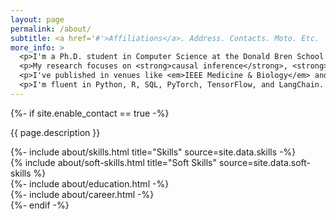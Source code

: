 ```yaml
---
layout: page
permalink: /about/
subtitle: <a href='#'>Affiliations</a>. Address. Contacts. Moto. Etc.
more_info: >
  <p>I'm a Ph.D. student in Computer Science at the Donald Bren School of Information and Computer Sciences, UC Irvine, advised by Prof. Amir M. Rahmani.</p>
  <p>My research focuses on <strong>causal inference</strong>, <strong>generative AI</strong>, and <strong>large language models</strong> for real-world healthcare. I build tools that aim to make AI fair, explainable, and clinically useful.</p>
  <p>I've published in venues like <em>IEEE Medicine & Biology</em> and <em>Elsevier Smart Health</em>, and my current work includes building causally fair synthetic data pipelines and LLM-powered diet coaching agents.</p>
  <p>I'm fluent in Python, R, SQL, PyTorch, TensorFlow, and LangChain. I enjoy developing end-to-end AI applications — from data engineering to model deployment.</p>
---
```


{%- if site.enable_contact == true -%}
<p class="desc">{{ page.description }}</p>
<div class="row">
  <div class="col">
    {%- include about/skills.html title="Skills" source=site.data.skills -%}
  </div>
  <div class="col">
    {% include about/soft-skills.html title="Soft Skills" source=site.data.soft-skills %}
  </div>
</div>
<div class="row">
  <div class="col">
    {%- include about/education.html -%}
  </div>
  <div class="col">
    {%- include about/career.html -%}
  </div>
</div>
{%- endif -%}
